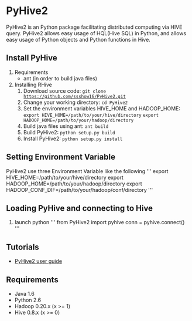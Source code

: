 PyHive2
================

  PyHive2 is an Python package facilitating distributed computing via HIVE query.
  PyHive2 allows easy usage of HQL(Hive SQL) in Python, and allows easy usage of Python objects and Python functions in Hive.

## Install PyHive
1. Requirements
    - ant (in order to build java files)
2. Installing RHive
    1. Download source code: <code>git clone https://github.com/ssshow16/PyHive2.git</code>
    2. Change your working directory: <code>cd PyHive2</code>
    3. Set the environment variables HIVE_HOME and HADOOP_HOME: 
        <code>export HIVE_HOME=/path/to/your/hive/directory</code> 
        <code>export HADOOP_HOME=/path/to/your/hadoop/directory</code>
    5. Build java files using ant: <code>ant build</code>
    4. Build PyHive2: <code>python setup.py build</code>
    5. Install PyHive2: <code>python setup.py install</code>

## Setting Environment Variable
PyHive2 use three Environment Variable like the following
'''
export HIVE_HOME=/path/to/your/hive/directory
export HADOOP_HOME=/path/to/your/hadoop/directory
export HADOOP_CONF_DIF=/path/to/your/hadoop/conf/directory
'''

## Loading PyHive and connecting to Hive
1. launch python
'''
from PyHive2 import pyhive
conn = pyhive.connect()
'''

## Tutorials
- [PyHive2 user guide](https://github.com/ssshow16/PyHive2/wiki/User-Guide)

## Requirements
- Java 1.6
- Python 2.6
- Hadoop 0.20.x (x >= 1)
- Hive 0.8.x (x >= 0)
